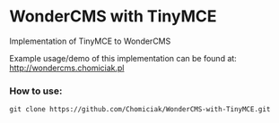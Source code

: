 # WonderCMS with TinyMCE
Implementation of TinyMCE to WonderCMS


Example usage/demo of this implementation can be found at: http://wondercms.chomiciak.pl

### How to use:
```
git clone https://github.com/Chomiciak/WonderCMS-with-TinyMCE.git
```
